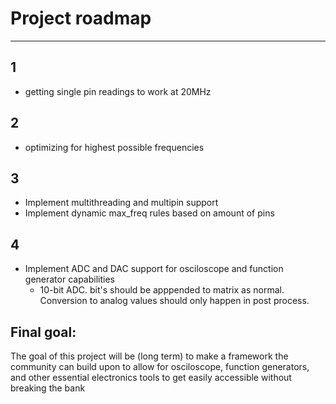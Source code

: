 # Project roadmap
-----------------
## 1
  - getting single pin readings to work at 20MHz
## 2
  - optimizing for highest possible frequencies
## 3
  - Implement multithreading and multipin support
  - Implement dynamic max_freq rules based on amount of pins
## 4
  - Implement ADC and DAC support for osciloscope and function generator capabilities
    - 10-bit ADC. bit's should be apppended to matrix as normal. Conversion to analog values should only happen in post process.

## Final goal:
The goal of this project will be (long term) to make a framework the community can build upon to allow for osciloscope, function generators, and other essential electronics tools to get easily accessible without breaking the bank
